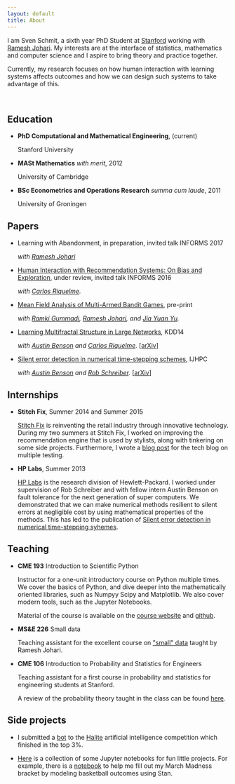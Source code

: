 ```yaml
---
layout: default
title: About
---
```



I am Sven Schmit, a sixth year PhD Student at [Stanford](http://icme.stanford.edu) working with [Ramesh Johari](http://www.stanford.edu/~rjohari).
My interests are at the interface of statistics, mathematics and computer science and I aspire to bring theory and practice together.

Currently, my research focuses on how human interaction with learning systems affects outcomes and
how we can design such systems to take advantage of this.


<br>

## Education


- **PhD Computational and Mathematical Engineering**, (current)

    Stanford University

- **MASt Mathematics** *with merit*, 2012

    University of Cambridge

- **BSc Econometrics and Operations Research** *summa cum laude*, 2011

    University of Groningen


## Papers

- Learning with Abandonment, in preparation, invited talk INFORMS 2017

   *with [Ramesh Johari](http://web.stanford.edu/~rjohari/)*

- [Human Interaction with Recommendation Systems: On Bias and Exploration](https://arxiv.org/abs/1703.00535), under review, invited talk INFORMS 2016

   *with [Carlos Riquelme](http://rikel.me).*

- [Mean Field Analysis of Multi-Armed Bandit Games](http://papers.ssrn.com/sol3/papers.cfm?abstract_id=2045842), pre-print

    *with [Ramki Gummadi](http://ramki-gummadi.github.io/),
    [Ramesh Johari](http://web.stanford.edu/~rjohari/), and
    [Jia Yuan Yu](http://users.encs.concordia.ca/~jiayuan/).*

- [Learning Multifractal Structure in Large Networks](http://dl.acm.org/citation.cfm?id=2623718), KDD14

   *with [Austin Benson](http://www.stanford.edu/~arbenson) and [Carlos Riquelme](http://rikel.me).*
   [[arXiv](http://arxiv.org/abs/1402.6787)]

- [Silent error detection in numerical time-stepping schemes](http://hpc.sagepub.com/content/29/4/403), IJHPC

    *with [Austin Benson](http://www.stanford.edu/~arbenson) and [Rob Schreiber](http://www.labs.hpe.com/people/rob_schreiber/).*
    [[arXiv](http://arxiv.org/abs/1312.2674)]


## Internships


- **Stitch Fix**, Summer 2014 and Summer 2015

    [Stitch Fix](http://www.stitchfix.com) is reinventing the retail industry through innovative technology.
    During my two summers at Stitch Fix, I worked on improving the recommendation engine that is used by stylists,
    along with tinkering on some side projects.
    Furthermore, I wrote a [blog post](http://multithreaded.stitchfix.com/blog/2015/10/15/multiple-hypothesis-testing/) for the tech blog on multiple testing.


- **HP Labs**, Summer 2013

    [HP Labs](http://www.labs.hpe.com/) is the research division of Hewlett-Packard.
    I worked under supervision of Rob Schreiber and with fellow intern Austin Benson on fault tolerance for the next generation of super computers.
    We demonstrated that we can make numerical methods resilient to silent errors at negligible cost by using mathematical properties of the methods.
    This has led to the publication of [Silent error detection in numerical time-stepping syhemes](http://hpc.sagepub.com/content/29/4/403).


## Teaching


- **CME 193** Introduction to Scientific Python

    Instructor for a one-unit introductory course on Python multiple times.
    We cover the basics of Python, and dive deeper into the mathematically oriented libraries,
    such as Numpyy Scipy and Matplotlib.
    We also cover modern tools, such as the Jupyter Notebooks.

    Material of the course is available on the [course website](http://www.stanford.edu/~schmit/cme193)
    and [github](https://github.com/schmit/intro-python-course).


- **MS&E 226** Small data

    Teaching assistant for the excellent course on ["small" data](http://web.stanford.edu/class/msande226/) taught by Ramesh Johari.


- **CME 106** Introduction to Probability and Statistics for Engineers

    Teaching assistant for a first course in probability and statistics for engineering students at Stanford.

    A review of the probability theory taught in the class can be found [here](http://stanford.edu/~schmit/misc/cme106_review.pdf).

## Side projects

- I submitted a [bot](https://github.com/schmit/halite-bot) to the [Halite](http://2016.halite.io) artificial intelligence competition which finished in the top 3%.

- [Here](https://github.com/schmit/fun-notebooks) is a collection of some Jupyter notebooks for fun little projects.
    For example, there is a [notebook](https://github.com/schmit/fun-notebooks/blob/master/notebooks/march-madness-2017/how-i-fill-my-bracket-2017.ipynb)
   to help me fill out my March Madness bracket by modeling basketball outcomes using Stan.

